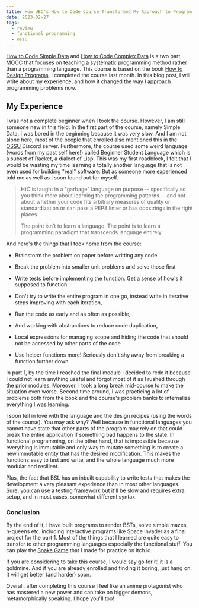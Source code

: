 ```yaml
---
title: How UBC's How to Code Course Transformed My Approach to Programming
date: 2023-02-27
tags: 
  - review
  - functional programming
  - ossu
---
```


[How to Code Simple Data](https://www.edx.org/course/how-to-code-simple-data) and [How to Code Complex Data](https://www.edx.org/course/how-to-code-complex-data) is a two part MOOC that focuses on teaching a systematic programming method rather than a programming language. This course is based on the book [How to Design Programs](https://htdp.org/2022-8-7/Book/index.html). I completed the course last month. In this blog post, I will write about my experience, and how it changed the way I approach programming problems now.

## My Experience

I was not a complete beginner when I took the course. However, I am still someone new in this field. In the first part of the course, namely Simple Data, I was bored in the beginning because it was very slow. And I am not alone here, most of the people that enrolled also mentioned this in the [OSSU](https://github.com/ossu/computer-science#community) Discord server. Furthermore, the course used some weird language (words from my past self here!) called Beginner Student Language which is a subset of Racket, a dialect of Lisp. This was my first roadblock, I felt that I would be wasting my time learning a totally another language that is not even used for building "real" software. But as someone more experienced told me as well as I soon found out for myself.

> HtC is taught in a "garbage" language on purpose -- specifically so you think more about learning the programming patterns -- and not about whether your code fits arbitrary measures of quality or standardization or can pass a PEP8 linter or has docstrings in the right places.
> 
> The point isn't to learn a language. The point is to learn a programming paradigm that transcends language entirely.

And here's the things that I took home from the course:

* Brainstorm the problem on paper before writting any code
    
* Break the problem into smaller unit problems and solve those first
    
* Write tests before implementing the function. Get a sense of how's it supposed to function
    
* Don't try to write the entire program in one go, instead write in iterative steps improving with each iteration,
    
* Run the code as early and as often as possible,
    
* And working with abstractions to reduce code duplication,
    
* Local expressions for managing scope and hiding the code that should not be accessed by other parts of the code
    
* Use helper functions more! Seriously don't shy away from breaking a function further down.
    

In part 1, by the time I reached the final module I decided to redo it because I could not learn anything useful and forgot most of it as I rushed through the prior modules. Moreover, I took a long break mid-course to make the situation even worse. Second time around, I was practicing a lot of problems both from the book and the course's problem banks to internalize everything I was learning.

I soon fell in love with the language and the design recipes (using the words of the course). You may ask why? Well because in functional languages you cannot have state that other parts of the program may rely on that could break the entire application if something bad happens to the state. In functional programming, on the other hand, that is impossible because everything is immutable and only way to mutate something is to create a new immutable entity that has the desired modification. This makes the functions easy to test and write, and the whole language much more modular and resilient.

Plus, the fact that BSL has an inbuilt capability to write tests that makes the development a very pleasant experience than in most other languages. Sure, you can use a testing framework but it'll be slow and requires extra setup, and in most cases, somewhat different syntax.

### Conclusion

By the end of it, I have built programs to render BSTs, solve simple mazes, n-queens etc. including interactive programs like Space Invader as a final project for the part 1. Most of the things that I learned are quite easy to transfer to other programming languages especially the functional stuff. You can play the [Snake Game](https://avatar-hiro.itch.io/simple-snake) that I made for practice on itch.io.

If you are considering to take this course, I would say go for it! it is a goldmine. And if you are already enrolled and finding it boring, just hang on. It will get better (and harder) soon.

Overall, after completing this course I feel like an anime protagonist who has mastered a new power and can take on bigger demons, metamorphically speaking. I hope you'll too!